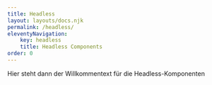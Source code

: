 ```yaml
---
title: Headless
layout: layouts/docs.njk 
permalink: /headless/ 
eleventyNavigation:
    key: headless 
    title: Headless Components 
order: 0
---
```


Hier steht dann der Willkommentext für die Headless-Komponenten